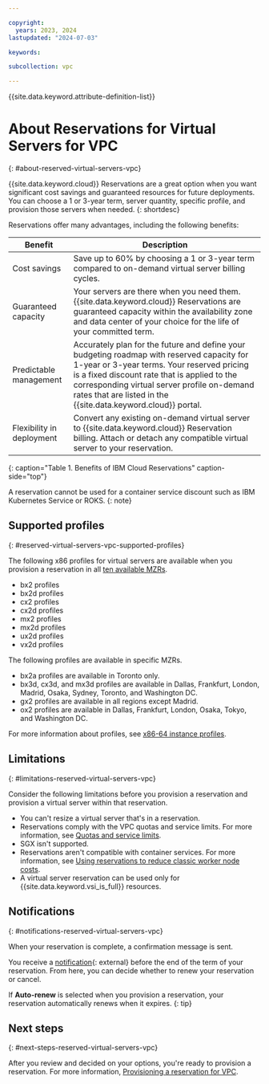 ```yaml
---

copyright:
  years: 2023, 2024
lastupdated: "2024-07-03"

keywords:

subcollection: vpc

---
```


{{site.data.keyword.attribute-definition-list}}

# About Reservations for Virtual Servers for VPC
{: #about-reserved-virtual-servers-vpc}

{{site.data.keyword.cloud}} Reservations are a great option when you want significant cost savings and guaranteed resources for future deployments. You can choose a 1 or 3-year term, server quantity, specific profile, and provision those servers when needed.
{: shortdesc}

Reservations offer many advantages, including the following benefits:

| Benefit | Description |
| ----- | ----- |
| Cost savings | Save up to 60% by choosing a 1 or 3-year term compared to on-demand virtual server billing cycles. |
| Guaranteed capacity | Your servers are there when you need them. {{site.data.keyword.cloud}} Reservations are guaranteed capacity within the availability zone and data center of your choice for the life of your committed term. |
| Predictable management | Accurately plan for the future and define your budgeting roadmap with reserved capacity for 1-year or 3-year terms. Your reserved pricing is a fixed discount rate that is applied to the corresponding virtual server profile on-demand rates that are listed in the {{site.data.keyword.cloud}} portal. |
| Flexibility in deployment | Convert any existing on-demand virtual server to {{site.data.keyword.cloud}} Reservation billing. Attach or detach any compatible virtual server to your reservation. |
{: caption="Table 1. Benefits of IBM Cloud Reservations" caption-side="top"}

A reservation cannot be used for a container service discount such as IBM Kubernetes Service or ROKS.
{: note}

## Supported profiles
{: #reserved-virtual-servers-vpc-supported-profiles}

The following x86 profiles for virtual servers are available when you provision a reservation in all [ten available MZRs](/docs/overview?topic=overview-locations).

* bx2 profiles
* bx2d profiles
* cx2 profiles
* cx2d profiles
* mx2 profiles
* mx2d profiles
* ux2d profiles
* vx2d profiles

The following profiles are available in specific MZRs.

* bx2a profiles are available in Toronto only.
* bx3d, cx3d, and mx3d profiles are available in Dallas, Frankfurt, London, Madrid, Osaka, Sydney, Toronto, and Washington DC.
* gx2 profiles are available in all regions except Madrid.
* ox2 profiles are available in Dallas, Frankfurt, London, Osaka, Tokyo, and Washington DC.

For more information about profiles, see [x86-64 instance profiles](/docs/vpc?topic=vpc-profiles).

## Limitations
{: #limitations-reserved-virtual-servers-vpc}

Consider the following limitations before you provision a reservation and provision a virtual server within that reservation.

* You can't resize a virtual server that's in a reservation.
* Reservations comply with the VPC quotas and service limits. For more information, see [Quotas and service limits](/docs/vpc?topic=vpc-quotas).
* SGX isn't supported.
* Reservations aren't compatible with container services. For more information, see [Using reservations to reduce classic worker node costs](/docs/containers?topic=containers-reservations).
* A virtual server reservation can be used only for {{site.data.keyword.vsi_is_full}} resources.

## Notifications
{: #notifications-reserved-virtual-servers-vpc}

When your reservation is complete, a confirmation message is sent.

You receive a [notification](https://cloud.ibm.com/user/notifications){: external} before the end of the term of your reservation. From here, you can decide whether to renew your reservation or cancel.

If **Auto-renew** is selected when you provision a reservation, your reservation automatically renews when it expires.
{: tip}

## Next steps
{: #next-steps-reserved-virtual-servers-vpc}

After you review and decided on your options, you're ready to provision a reservation. For more information, [Provisioning a reservation for VPC](/docs/vpc?topic=vpc-provisioning-reserved-capacity-vpc).
